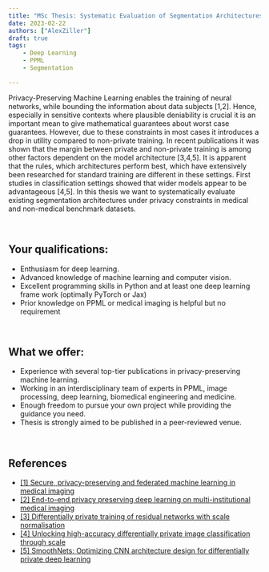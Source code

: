 ```yaml
---
title: "MSc Thesis: Systematic Evaluation of Segmentation Architectures in Private Medical Deep Learning"
date: 2023-02-22
authors: ["AlexZiller"]
draft: true
tags:
    - Deep Learning
    - PPML
    - Segmentation

---
```

Privacy-Preserving Machine Learning enables the training of neural networks, while bounding the information about data subjects [1,2]. Hence, especially in sensitive contexts where plausible deniability is crucial it is an important mean to give mathematical guarantees about worst case guarantees. However, due to these constraints in most cases it introduces a drop in utility compared to non-private training. In recent publications it was shown that the margin between private and non-private training is among other factors dependent on the model architecture [3,4,5]. It is apparent that the rules, which architectures perform best, which have extensively been researched for standard training are different in these settings. First studies in classification settings showed that wider models appear to be advantageous [4,5]. In this thesis we want to systematically evaluate existing segmentation architectures under privacy constraints in medical and non-medical benchmark datasets. 


<br/>

## Your qualifications:

- Enthusiasm for deep learning.
- Advanced knowledge of machine learning and computer vision. 
- Excellent programming skills in Python and at least one deep learning frame work (optimally PyTorch or Jax)
- Prior knowledge on PPML or medical imaging is helpful but no requirement

<br/>

## What we offer:

- Experience with several top-tier publications in privacy-preserving machine learning.
- Working in an interdisciplinary team of experts in PPML, image processing, deep learning, biomedical engineering and medicine.
- Enough freedom to pursue your own project while providing the guidance you need.
- Thesis is strongly aimed to be published in a peer-reviewed venue.

<br/>

## References
- [[1] Secure, privacy-preserving and federated machine learning in medical imaging](https://www.nature.com/articles/s42256-020-0186-1)
- [[2] End-to-end privacy preserving deep learning on multi-institutional medical imaging](https://www.nature.com/articles/s42256-021-00337-8)
- [[3] Differentially private training of residual networks with scale normalisation](https://arxiv.org/pdf/2203.00324.pdf)
- [[4] Unlocking high-accuracy differentially private image classification through scale](https://arxiv.org/pdf/2204.13650.pdf)
- [[5] SmoothNets: Optimizing CNN architecture design for differentially private deep learning](https://arxiv.org/pdf/2205.04095.pdf)